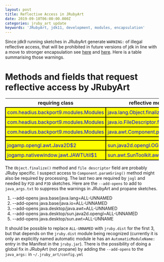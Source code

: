 ```yaml
---
layout: post
title: Reflective Access in JRubyArt
date: 2019-09-10T06:00:00.000Z
categories: jruby_art update
keywords: 'JRubyArt, jdk11, development, modules, encapsulation'
---
```

Since jdk9 running sketches in JRubyArt generate `WARNING:` of illegal reflective access, that will be prohibited in future versions of jdk in line with a move to stronger encapsulation see [here][260] and [here][261]. Here is a table summarising those warnings.

# Methods and fields that request reflective access by JRubyArt

<style type="text/css">
td {
      color: blue;
      background-color: yellow;
      padding: 5px;
      border: 2px solid black;
}
 </style>

requiring class                       | reflective method / field
------------------------------------- | ----------------------------------------
com.headius.backport9.modules.Modules | java.lang.Object.finalize()
com.headius.backport9.modules.Modules | java.io.FileDescriptor.fd
com.headius.backport9.modules.Modules | java.awt.Component.paramString()
                                      |
jogamp.opengl.awt.Java2D$2            | sun.java2d.opengl.OGLUtilities.UNDEFINED
jogamp.nativewindow.jawt.JAWTUtil$1   | sun.awt.SunToolkit.awtLock()

The `Object.finalize()` method and `file descriptor` field are probably JRuby specific. I suspect access to `Component.paramSring()` method might also be required by processing. The last two are required by `jogl` and needed by `P2D` and `P3D` sketches. Here are the `--add-opens` to add to `java_args.txt` to suppress the warnings in JRubyArt and propane sketches.

1. --add-opens java.base/java.lang=ALL-UNNAMED
2. --add-opens java.base/java.io=ALL-UNNAMED
3. --add-opens java.desktop/java.awt=ALL-UNNAMED
4. --add-opens java.desktop/sun.java2d.opengl=ALL-UNNAMED
5. --add-opens java.desktop/sun.awt=ALL-UNNAME

It should be possible to replace `ALL-UNNAMED` with `jruby.dist` for the first 3, but that depends on the `jruby.dist` module being recognized (currently it is only an explicitly named automatic module ie has an `AutomaticModuleName:` entry in the Manifest in the `jruby.jar`). There is the possibility of doing a global fix in JRubyArt (not propane) by adding the `--add-opens` to the `java_args:` in `~/.jruby_art/config.yml`

[260]: http://openjdk.java.net/jeps/260
[261]: http://openjdk.java.net/jeps/261
